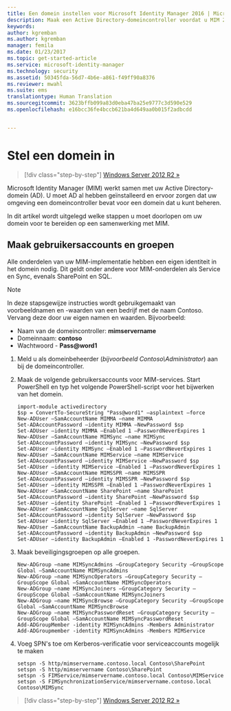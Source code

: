 ```yaml
---
title: Een domein instellen voor Microsoft Identity Manager 2016 | Microsoft Docs
description: Maak een Active Directory-domeincontroller voordat u MIM 2016 installeert
keywords: 
author: kgremban
ms.author: kgremban
manager: femila
ms.date: 01/23/2017
ms.topic: get-started-article
ms.service: microsoft-identity-manager
ms.technology: security
ms.assetid: 50345fda-56d7-4b6e-a861-f49ff90a8376
ms.reviewer: mwahl
ms.suite: ems
translationtype: Human Translation
ms.sourcegitcommit: 3623bffb099a83d0eba47ba25e9777c3d590e529
ms.openlocfilehash: e16bcc36fe4bccb621ba4d649aa0b015f2adbcdd


---
```


# <a name="set-up-a-domain"></a>Stel een domein in

>[!div class="step-by-step"]
[Windows Server 2012 R2 »](prepare-server-ws2012r2.md)

Microsoft Identity Manager (MIM) werkt samen met uw Active Directory-domein (AD). U moet AD al hebben geïnstalleerd en ervoor zorgen dat uw omgeving een domeincontroller bevat voor een domein dat u kunt beheren.

In dit artikel wordt uitgelegd welke stappen u moet doorlopen om uw domein voor te bereiden op een samenwerking met MIM.

## <a name="create-user-accounts-and-groups"></a>Maak gebruikersaccounts en groepen

Alle onderdelen van uw MIM-implementatie hebben een eigen identiteit in het domein nodig. Dit geldt onder andere voor MIM-onderdelen als Service en Sync, evenals SharePoint en SQL.

> [!NOTE]
> In deze stapsgewijze instructies wordt gebruikgemaakt van voorbeeldnamen en -waarden van een bedrijf met de naam Contoso. Vervang deze door uw eigen namen en waarden. Bijvoorbeeld:
> - Naam van de domeincontroller: **mimservername**
> - Domeinnaam: **contoso**
> - Wachtwoord - **Pass@word1**

1. Meld u als domeinbeheerder (*bijvoorbeeld Contoso\Administrator*) aan bij de domeincontroller.

2. Maak de volgende gebruikersaccounts voor MIM-services. Start PowerShell en typ het volgende PowerShell-script voor het bijwerken van het domein.

    ```
    import-module activedirectory
    $sp = ConvertTo-SecureString "Pass@word1" –asplaintext –force
    New-ADUser –SamAccountName MIMMA –name MIMMA
    Set-ADAccountPassword –identity MIMMA –NewPassword $sp
    Set-ADUser –identity MIMMA –Enabled 1 –PasswordNeverExpires 1
    New-ADUser –SamAccountName MIMSync –name MIMSync
    Set-ADAccountPassword –identity MIMSync –NewPassword $sp
    Set-ADUser –identity MIMSync –Enabled 1 –PasswordNeverExpires 1
    New-ADUser –SamAccountName MIMService –name MIMService
    Set-ADAccountPassword –identity MIMService –NewPassword $sp
    Set-ADUser –identity MIMService –Enabled 1 –PasswordNeverExpires 1
    New-ADUser –SamAccountName MIMSSPR –name MIMSSPR
    Set-ADAccountPassword –identity MIMSSPR –NewPassword $sp
    Set-ADUser –identity MIMSSPR –Enabled 1 –PasswordNeverExpires 1
    New-ADUser –SamAccountName SharePoint –name SharePoint
    Set-ADAccountPassword –identity SharePoint –NewPassword $sp
    Set-ADUser –identity SharePoint –Enabled 1 –PasswordNeverExpires 1
    New-ADUser –SamAccountName SqlServer –name SqlServer
    Set-ADAccountPassword –identity SqlServer –NewPassword $sp
    Set-ADUser –identity SqlServer –Enabled 1 –PasswordNeverExpires 1
    New-ADUser –SamAccountName BackupAdmin –name BackupAdmin
    Set-ADAccountPassword –identity BackupAdmin –NewPassword $sp
    Set-ADUser –identity BackupAdmin –Enabled 1 -PasswordNeverExpires 1
    ```

3.  Maak beveiligingsgroepen op alle groepen.

    ```
    New-ADGroup –name MIMSyncAdmins –GroupCategory Security –GroupScope Global –SamAccountName MIMSyncAdmins
    New-ADGroup –name MIMSyncOperators –GroupCategory Security –GroupScope Global –SamAccountName MIMSyncOperators
    New-ADGroup –name MIMSyncJoiners –GroupCategory Security –GroupScope Global –SamAccountName MIMSyncJoiners
    New-ADGroup –name MIMSyncBrowse –GroupCategory Security –GroupScope Global –SamAccountName MIMSyncBrowse
    New-ADGroup –name MIMSyncPasswordReset –GroupCategory Security –GroupScope Global –SamAccountName MIMSyncPasswordReset
    Add-ADGroupMember -identity MIMSyncAdmins -Members Administrator
    Add-ADGroupmember -identity MIMSyncAdmins -Members MIMService
    ```

4.  Voeg SPN's toe om Kerberos-verificatie voor serviceaccounts mogelijk te maken

    ```
    setspn -S http/mimservername.contoso.local Contoso\SharePoint
    setspn -S http/mimservername Contoso\SharePoint
    setspn -S FIMService/mimservername.contoso.local Contoso\MIMService
    setspn -S FIMSynchronizationService/mimservername.contoso.local Contoso\MIMSync
    ```

>[!div class="step-by-step"]
[Windows Server 2012 R2 »](prepare-server-ws2012r2.md)



<!--HONumber=Jan17_HO4-->


